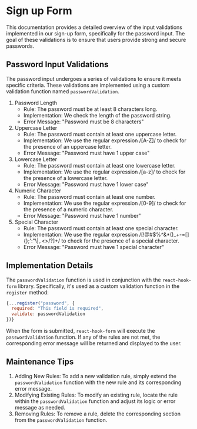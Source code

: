 # Sign up Form

This documentation provides a detailed overview of the input validations implemented in our sign-up form, specifically for the password input. The goal of these validations is to ensure that users provide strong and secure passwords.

## Password Input Validations
The password input undergoes a series of validations to ensure it meets specific criteria. These validations are implemented using a custom validation function named `passwordValidation`.

1. Password Length
    - Rule: The password must be at least 8 characters long.
    - Implementation: We check the length of the password string.
    - Error Message: "Password must be 8 characters"
2. Uppercase Letter
    - Rule: The password must contain at least one uppercase letter.
    - Implementation: We use the regular expression /[A-Z]/ to check for the presence of an uppercase letter.
    - Error Message: "Password must have 1 upper case"
3. Lowercase Letter
    - Rule: The password must contain at least one lowercase letter.
    - Implementation: We use the regular expression /[a-z]/ to check for the presence of a lowercase letter.
    - Error Message: "Password must have 1 lower case"
4. Numeric Character
    - Rule: The password must contain at least one number.
    - Implementation: We use the regular expression /[0-9]/ to check for the presence of a numeric character.
    - Error Message: "Password must have 1 number"
5. Special Character
    - Rule: The password must contain at least one special character.
    - Implementation: We use the regular expression /[!@#$%^&*()_+\-=\[\]{};':"\\|,.<>\/?]+/ to check for the presence of a special character.
    - Error Message: "Password must have 1 special character"

## Implementation Details

The `passwordValidation` function is used in conjunction with the `react-hook-form` library. Specifically, it's used as a custom validation function in the `register` method:

```js
{...register("password", { 
  required: "This field is required",
  validate: passwordValidation
})}
```

When the form is submitted, `react-hook-form` will execute the `passwordValidation` function. If any of the rules are not met, the corresponding error message will be returned and displayed to the user.

## Maintenance Tips

1. Adding New Rules: To add a new validation rule, simply extend the `passwordValidation` function with the new rule and its corresponding error message.
2. Modifying Existing Rules: To modify an existing rule, locate the rule within the `passwordValidation` function and adjust its logic or error message as needed.
3. Removing Rules: To remove a rule, delete the corresponding section from the `passwordValidation` function.